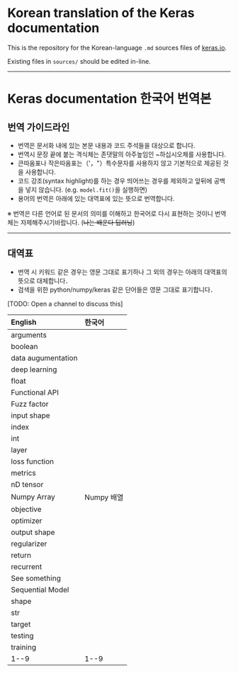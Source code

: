 # Korean translation of the Keras documentation

This is the repository for the Korean-language `.md` sources files of [keras.io](https://keras.io).

Existing files in `sources/` should be edited in-line.

---

# Keras documentation 한국어 번역본


## 번역 가이드라인

- 번역은 문서화 내에 있는 본문 내용과 코드 주석들을 대상으로 합니다.
- 번역시 문장 끝에 붙는 격식체는 존댓말의 아주높임인 ~하십시오체를 사용합니다.
- 큰따옴표나 작은따옴표는（'，"）특수문자를 사용하지 않고 기본적으로 제공된 것을 사용합니다.
- 코드 강조(syntax highlight)를 하는 경우 띄어쓰는 경우를 제외하고 앞뒤에 공백을 넣지 않습니다. (e.g. ```model.fit()```을 실행하면)
- 용어의 번역은 아래에 있는 대역표에 있는 뜻으로 번역합니다.

※ 번역은 다른 언어로 된 문서의 의미를 이해하고 한국어로 다시 표현하는 것이니 번역체는 자제해주시기바랍니다. (~~나는 배운다 딥러닝~~)

---

## 대역표

- 번역 시 키워드 같은 경우는 영문 그대로 표기하나 그 외의 경우는 아래의 대역표의 뜻으로 대체합니다．
- 검색을 위한 python/numpy/keras 같은 단어들은 영문 그대로 표기합니다．

[TODO: Open a channel to discuss this]

| English            | 한국어                 |
|:-------------------|:-----------------------|
| arguments          |                    |
| boolean            |                  |
| data augumentation |              |
| deep learning      |                |
| float              |            |
| Functional API     |          |
| Fuzz factor        |                  |
| input shape        |             |
| index              |            |
| int                |                    |
| layer              |                |
| loss function      |                |
| metrics            |            |
| nD tensor          |             |
| Numpy Array        | Numpy 배열             |
| objective          |                |
| optimizer          |  |
| output shape       |             |
| regularizer        |                  |
| return             |                  |
| recurrent          |               |
| See something      |                |
| Sequential Model   |        |
| shape              |                   |
| str                |                  |
| target             |              |
| testing            |                  |
| training           |                    |
| 1--9               | 1--9                   |
